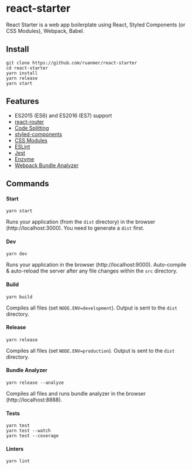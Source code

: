 # react-starter

React Starter is a web app boilerplate using React, Styled Components (or CSS Modules), Webpack, Babel.

## Install

```
git clone https://github.com/ruanmer/react-starter
cd react-starter
yarn install
yarn release
yarn start
```

## Features

* ES2015 (ES6) and ES2016 (ES7) support
* [react-router](https://github.com/ReactTraining/react-router)
* [Code Splitting](https://reacttraining.com/react-router/web/guides/code-splitting)
* [styled-components](https://github.com/styled-components/styled-components)
* [CSS Modules](https://github.com/css-modules/css-modules)
* [ESLint](http://eslint.org/)
* [Jest](https://facebook.github.io/jest/)
* [Enzyme](http://airbnb.io/enzyme/)
* [Webpack Bundle Analyzer](https://github.com/th0r/webpack-bundle-analyzer)

## Commands

#### Start

```
yarn start
```

Runs your application (from the `dist` directory) in the browser (http://localhost:3000). You need to generate a `dist` first.

#### Dev

```
yarn dev
```

Runs your application in the browser (http://localhost:9000). Auto-compile & auto-reload the server after any file changes within the `src` directory.

#### Build

```
yarn build
```

Compiles all files (set `NODE.ENV=development`). Output is sent to the `dist` directory.

#### Release

```
yarn release
```

Compiles all files (set `NODE.ENV=production`). Output is sent to the `dist` directory.

#### Bundle Analyzer

```
yarn release --analyze
```

Compiles all files and runs bundle analyzer in the browser (http://localhost:8888).

#### Tests

```
yarn test
yarn test --watch
yarn test --coverage
```

#### Linters

```
yarn lint
```

